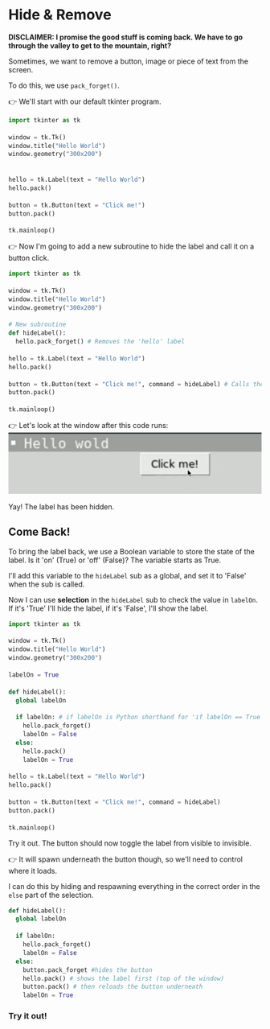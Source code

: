 # Hide & Remove

**DISCLAIMER: I promise the good stuff is coming back. We have to go through the valley to get to the mountain, right?**

Sometimes, we want to remove a button, image or piece of text from the screen.

To do this, we use `pack_forget()`.

👉 We'll start with our default tkinter program.

```python
import tkinter as tk

window = tk.Tk()
window.title("Hello World") 
window.geometry("300x200") 


hello = tk.Label(text = "Hello World") 
hello.pack() 

button = tk.Button(text = "Click me!") 
button.pack()

tk.mainloop()
```

👉 Now I'm going to add a new subroutine to hide the label and call it on a button click.

```python
import tkinter as tk

window = tk.Tk()
window.title("Hello World") 
window.geometry("300x200") 

# New subroutine
def hideLabel():
  hello.pack_forget() # Removes the 'hello' label

hello = tk.Label(text = "Hello World") 
hello.pack() 

button = tk.Button(text = "Click me!", command = hideLabel) # Calls the 'hideLabel' sub on click.
button.pack()

tk.mainloop()
```

👉 Let's look at the window after this code runs:
![](resources/01_hiding1.png)

Yay! The label has been hidden.

## Come Back!

To bring the label back, we use a Boolean variable to store the state of the label. Is it 'on' (True) or 'off' (False)?  The variable starts as True.

I'll add this variable to the `hideLabel` sub as a global, and set it to 'False' when the sub is called.

Now I can use **selection** in the `hideLabel` sub to check the value in `labelOn`. If it's 'True' I'll hide the label, if it's 'False', I'll show the label.

```python
import tkinter as tk

window = tk.Tk()
window.title("Hello World") 
window.geometry("300x200") 

labelOn = True

def hideLabel():
  global labelOn

  if labelOn: # if labelOn is Python shorthand for 'if labelOn == True'
    hello.pack_forget()
    labelOn = False
  else:
    hello.pack()
    labelOn = True

hello = tk.Label(text = "Hello World") 
hello.pack() 

button = tk.Button(text = "Click me!", command = hideLabel) 
button.pack()

tk.mainloop()
```
Try it out. The button should now toggle the label from visible to invisible. 

👉 It will spawn underneath the button though, so we'll need to control where it loads.

I can do this by hiding and respawning everything in the correct order in the `else` part of the selection.
```python
def hideLabel():
  global labelOn

  if labelOn: 
    hello.pack_forget()
    labelOn = False
  else:
    button.pack_forget #hides the button
    hello.pack() # shows the label first (top of the window)
    button.pack() # then reloads the button underneath
    labelOn = True
```

### Try it out!